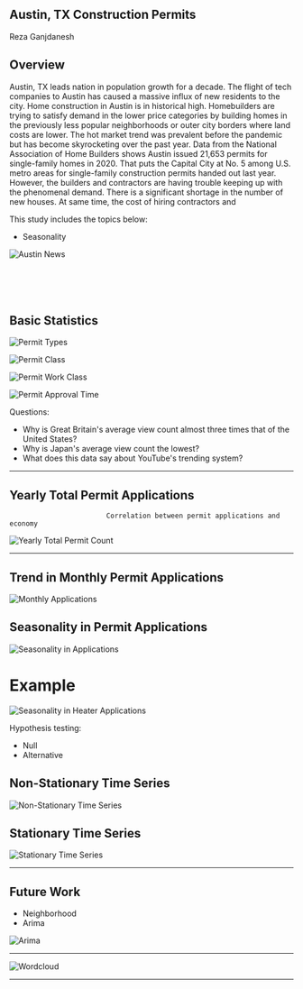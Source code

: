 ## Austin, TX Construction Permits
Reza Ganjdanesh

## Overview

Austin, TX leads nation in population growth for a decade. The flight of tech companies to Austin has caused a massive influx of new residents to the city. Home construction in Austin is in historical high. Homebuilders are trying to satisfy demand in the lower price categories by building homes in the previously less popular neighborhoods or outer city borders where land costs are lower.
The hot market trend was prevalent before the pandemic but has become skyrocketing over the past year.
Data from the National Association of Home Builders shows Austin issued 21,653 permits for single-family homes in 2020. That puts the Capital City at No. 5 among U.S. metro areas for single-family construction permits handed out last year.
However, the builders and contractors are having trouble keeping up with the phenomenal demand. There is a significant shortage in the number of new houses. At same time, the cost of hiring contractors and 

This study includes the topics below:
- Seasonality

![Austin News](https://github.com/rezaganj/Capstone_1_ConstructionPermits/blob/main/figures/news.png)
\
\
\
\
<br>
## Basic Statistics
![Permit Types](https://github.com/rezaganj/Capstone_1_ConstructionPermits/blob/main/figures/permit_types.png)

![Permit Class](https://github.com/rezaganj/Capstone_1_ConstructionPermits/blob/main/figures/permit_class.png)

![Permit Work Class](https://github.com/rezaganj/Capstone_1_ConstructionPermits/blob/main/figures/permit_work_class.png)

![Permit Approval Time](https://github.com/rezaganj/Capstone_1_ConstructionPermits/blob/main/figures/permit_approval_time.png)

Questions:
- Why is Great Britain's average view count almost three times that of the United States?
- Why is Japan's average view count the lowest?
- What does this data say about YouTube's trending system?

---
  
## Yearly Total Permit Applications

                            Correlation between permit applications and economy
![Yearly Total Permit Count](https://github.com/rezaganj/Capstone_1_ConstructionPermits/blob/main/figures/yearly_total_permit_count.png)



---
  
## Trend in Monthly Permit Applications
![Monthly Applications](https://github.com/rezaganj/Capstone_1_ConstructionPermits/blob/main/figures/monthly_applications_2010_2020.png)

## Seasonality in Permit Applications
![Seasonality in Applications](https://github.com/rezaganj/Capstone_1_ConstructionPermits/blob/main/figures/seasonality_in_permit_applications.png)

# Example
![Seasonality in Heater Applications](https://github.com/rezaganj/Capstone_1_ConstructionPermits/blob/main/figures/seasonality_in__heater_permit_applications.png)

Hypothesis testing:
- Null
- Alternative

## Non-Stationary Time Series
![Non-Stationary Time Series](https://github.com/rezaganj/Capstone_1_ConstructionPermits/blob/main/figures/non_stationary.png)

## Stationary Time Series
![Stationary Time Series](https://github.com/rezaganj/Capstone_1_ConstructionPermits/blob/main/figures/stationary.png)

---
  
## Future Work

- Neighborhood
- Arima

![Arima](https://github.com/rezaganj/Capstone_1_ConstructionPermits/blob/main/figures/arima_predictions.png)

---

![Wordcloud](https://github.com/rezaganj/Capstone_1_ConstructionPermits/blob/main/figures/wordcloud.png)

---
  

